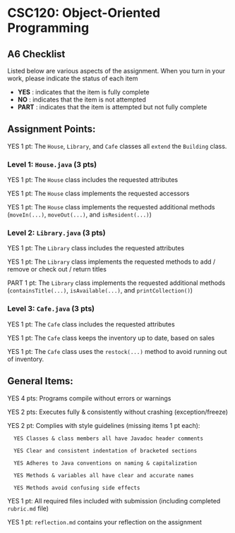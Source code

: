 # CSC120: Object-Oriented Programming
## A6 Checklist

Listed below are various aspects of the assignment.  When you turn in your work, please indicate the status of each item

- **YES** : indicates that the item is fully complete
- **NO** : indicates that the item is not attempted
- **PART** : indicates that the item is attempted but not fully complete


## Assignment Points:

YES 1 pt: The `House`, `Library`, and `Cafe` classes all `extend` the `Building` class.

### Level 1: `House.java` (3 pts)

YES 1 pt: The `House` class includes the requested attributes

YES 1 pt: The `House` class implements the requested accessors

YES 1 pt: The `House` class implements the requested additional methods (`moveIn(...)`, `moveOut(...)`, and `isResident(...)`)

### Level 2: `Library.java` (3 pts)

YES 1 pt: The `Library` class includes the requested attributes

YES 1 pt: The `Library` class implements the requested methods to add / remove or check out / return titles

PART 1 pt: The `Library` class implements the requested additional methods (`containsTitle(...)`, `isAvailable(...)`, and `printCollection()`)

### Level 3: `Cafe.java` (3 pts)

YES 1 pt: The `Cafe` class includes the requested attributes

YES 1 pt: The `Cafe` class keeps the inventory up to date, based on sales

YES 1 pt: The `Cafe` class uses the `restock(...)` method to avoid running out of inventory.



## General Items:

YES 4 pts: Programs compile without errors or warnings

YES 2 pts: Executes fully & consistently without crashing (exception/freeze)

YES 2 pt: Complies with style guidelines (missing items 1 pt each):

      YES Classes & class members all have Javadoc header comments

      YES Clear and consistent indentation of bracketed sections

      YES Adheres to Java conventions on naming & capitalization

      YES Methods & variables all have clear and accurate names

      YES Methods avoid confusing side effects

YES 1 pt: All required files included with submission (including completed `rubric.md` file)

YES 1 pt: `reflection.md` contains your reflection on the assignment
